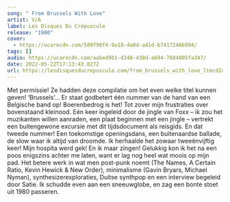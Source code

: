 ```yaml
---
song: " From Brussels With Love"
artist: V/A
label: Les Disques Du Crépuscule
release: "1980"
cover:
  - https://ucarecdn.com/589f90f4-9a18-4a0d-a41d-b7417246b994/
tags: []
audio: https://ucarecdn.com/aabed9b1-d348-438d-a694-7684005fa347/
date: 2022-05-22T17:13:43.827Z
url: https://lesdisquesducrepuscule.com/from_brussels_with_love_ltmcd2479.html.html
---
```

Met permissie! Ze hadden deze compilatie om het even welke titel kunnen geven! ‘Brussels’… Er staat godbetert één nummer van de hand van een Belgische band op! Boerenbedrog is het! Tot zover mijn frustraties over bovenstaand kleinood. Eén keer ingeleid door de jingle van Foxx – ik zou het muzikanten willen aanraden, een plaat beginnen met een jingle – vertrekt een buitengewone excursie met dit tijdsdocument als reisgids. En dat tweede nummer! Een toekomstige openingsdans, een buitenaardse ballade, de slow waar ik altijd van droomde. Ik herhaalde het zowaar tweeënvijftig keer! Mijn hospita werd gek! En ik maar zingen! Gelukkig kon ik het na een poos enigszins achter me laten, want er lag nog heel wat moois op mijn pad. Het betere werk in wat men post-punk noemt (The Names, A Certain Ratio, Kevin Hewick & New Order), minimalisme (Gavin Bryars, Michael Nyman), synthesizerexploraties, Duitse synthpop en een interview begeleid door Satie. Ik schudde even aan een sneeuwglobe, en zag een bonte stoet uit 1980 passeren.